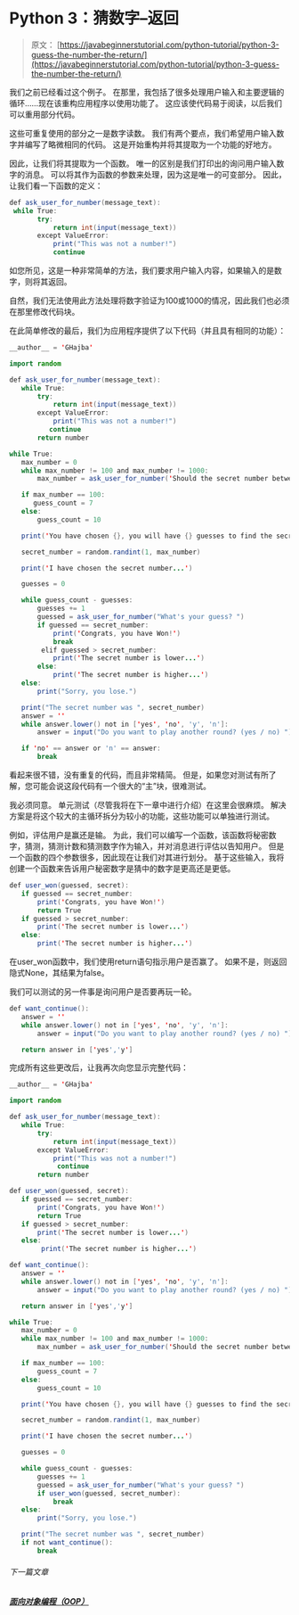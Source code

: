 # Python 3：猜数字–返回

> 原文： [https://javabeginnerstutorial.com/python-tutorial/python-3-guess-the-number-the-return/](https://javabeginnerstutorial.com/python-tutorial/python-3-guess-the-number-the-return/)

我们之前已经看过这个例子。 在那里，我包括了很多处理用户输入和主要逻辑的循环……现在该重构应用程序以使用功能了。 这应该使代码易于阅读，以后我们可以重用部分代码。

这些可重复使用的部分之一是数字读数。 我们有两个要点，我们希望用户输入数字并编写了略微相同的代码。 这是开始重构并将其提取为一个功能的好地方。

因此，让我们将其提取为一个函数。 唯一的区别是我们打印出的询问用户输入数字的消息。 可以将其作为函数的参数来处理，因为这是唯一的可变部分。 因此，让我们看一下函数的定义：

```java
def ask_user_for_number(message_text):
 while True:
       try:
           return int(input(message_text))
       except ValueError:
           print("This was not a number!")
           continue
```

如您所见，这是一种非常简单的方法，我们要求用户输入内容，如果输入的是数字，则将其返回。

自然，我们无法使用此方法处理将数字验证为100或1000的情况，因此我们也必须在那里修改代码块。

在此简单修改的​​最后，我们为应用程序提供了以下代码（并且具有相同的功能）：

```java
__author__ = 'GHajba'

import random

def ask_user_for_number(message_text):
   while True:
       try:
           return int(input(message_text))
       except ValueError:
           print("This was not a number!")
          continue
       return number

while True:
   max_number = 0
   while max_number != 100 and max_number != 1000:
       max_number = ask_user_for_number('Should the secret number between 1 and 100 or 1 and 1000? ')

   if max_number == 100:
      guess_count = 7
   else:
       guess_count = 10

   print('You have chosen {}, you will have {} guesses to find the secret number.'.format(max_number, guess_count))

   secret_number = random.randint(1, max_number)

   print('I have chosen the secret number...')

   guesses = 0

   while guess_count - guesses:
       guesses += 1
       guessed = ask_user_for_number("What's your guess? ")
       if guessed == secret_number:
           print('Congrats, you have Won!')
           break
        elif guessed > secret_number:
           print('The secret number is lower...')
       else:
           print('The secret number is higher...')
   else:
       print("Sorry, you lose.")

   print("The secret number was ", secret_number)
   answer = ''
   while answer.lower() not in ['yes', 'no', 'y', 'n']:
       answer = input("Do you want to play another round? (yes / no) ")

   if 'no' == answer or 'n' == answer:
       break
```

看起来很不错，没有重复的代码，而且非常精简。 但是，如果您对测试有所了解，您可能会说这段代码有一个很大的“主”块，很难测试。

我必须同意。 单元测试（尽管我将在下一章中进行介绍）在这里会很麻烦。 解决方案是将这个较大的主循环拆分为较小的功能，这些功能可以单独进行测试。

例如，评估用户是赢还是输。 为此，我们可以编写一个函数，该函数将秘密数字，猜测，猜测计数和猜测数字作为输入，并对消息进行评估以告知用户。 但是一个函数的四个参数很多，因此现在让我们对其进行划分。 基于这些输入，我将创建一个函数来告诉用户秘密数字是猜中的数字是更高还是更低。

```java
def user_won(guessed, secret):
   if guessed == secret_number:
       print('Congrats, you have Won!')
       return True
   if guessed > secret_number:
       print('The secret number is lower...')
   else:
       print('The secret number is higher...')
```

在user_won函数中，我们使用return语句指示用户是否赢了。 如果不是，则返回隐式None，其结果为false。

我们可以测试的另一件事是询问用户是否要再玩一轮。

```java
def want_continue():
   answer = ''
   while answer.lower() not in ['yes', 'no', 'y', 'n']:
       answer = input("Do you want to play another round? (yes / no) ")

   return answer in ['yes','y']
```

完成所有这些更改后，让我再次向您显示完整代码：

```java
__author__ = 'GHajba'

import random

def ask_user_for_number(message_text):
   while True:
       try:
           return int(input(message_text))
       except ValueError:
           print("This was not a number!")
            continue
       return number

def user_won(guessed, secret):
   if guessed == secret_number:
       print('Congrats, you have Won!')
       return True
   if guessed > secret_number:
       print('The secret number is lower...')
   else:
        print('The secret number is higher...')

def want_continue():
   answer = ''
   while answer.lower() not in ['yes', 'no', 'y', 'n']:
       answer = input("Do you want to play another round? (yes / no) ")

   return answer in ['yes','y']

while True:
   max_number = 0
   while max_number != 100 and max_number != 1000:
       max_number = ask_user_for_number('Should the secret number between 1 and 100 or 1 and 1000? ')

   if max_number == 100:
       guess_count = 7
   else:
       guess_count = 10

   print('You have chosen {}, you will have {} guesses to find the secret number.'.format(max_number, guess_count))

   secret_number = random.randint(1, max_number)

   print('I have chosen the secret number...')

   guesses = 0

   while guess_count - guesses:
       guesses += 1
       guessed = ask_user_for_number("What's your guess? ")
       if user_won(guessed, secret_number):
           break
   else:
       print("Sorry, you lose.")

   print("The secret number was ", secret_number)
   if not want_continue():
       break
```

###### 下一篇文章

##### [面向对象编程（OOP）](https://javabeginnerstutorial.com/python-tutorial/object-oriented-programming-oop/ "Object-Oriented Programming (OOP)")